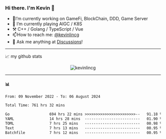 ### Hi there. I'm Kevin 👋

- 🔭I’m currently working on GameFi, BlockChain, DDD, Game Server
- 🌱 I’m currently playing AIGC / K8S
-   :hammer_and_pick: C++ / Golang / TypeScript / Vue
- 📫How to reach me: [@kevinlincg](https://twitter.com/kevinlincg) 
-   :thought_balloon: Ask me anything at [Discussions](https://github.com/kevinlincg/kevinlincg/issues/new)!

---

📈 my github stats

<p align="center"> <img src="https://github-readme-stats-ouuan.vercel.app/api?username=kevinlincg&theme=dark&show_icons=true&count_private=true" alt="kevinlincg" />

---

#### :bar_chart: 

<!--START_SECTION:waka-->

```txt
From: 09 November 2022 - To: 06 August 2024

Total Time: 761 hrs 32 mins

Go                  694 hrs 22 mins >>>>>>>>>>>>>>>>>>>>>>>--   91.18 %
YAML                14 hrs 28 mins  -------------------------   01.90 %
TOML                7 hrs 25 mins   -------------------------   00.98 %
Text                7 hrs 13 mins   -------------------------   00.95 %
Batchfile           7 hrs 12 mins   -------------------------   00.95 %
```

<!--END_SECTION:waka-->
